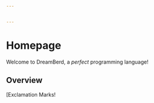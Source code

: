 ```yaml
---


---
```


<h1 id="homepage">Homepage</h1>
<p>Welcome to DreamBerd, a <em>perfect</em> programming language!</p>
<h2 id="overview">Overview</h2>
<p>[Exclamation Marks!</p>

